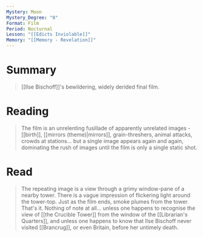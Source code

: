 ```yaml
---
Mystery: Moon
Mystery_Degree: "8"
Format: Film
Period: Nocturnal
Lesson: "[[Edicts Inviolable]]"
Memory: "[[Memory - Revelation]]"
---
```

# Summary
> [[Ilse Bischoff]]'s bewildering, widely derided final film.
# Reading
> The film is an unrelenting fusillade of apparently unrelated images - [[birth]], [[mirrors (theme)|mirrors]], grain-threshers, animal attacks, crowds at stations… but a single image appears again and again, dominating the rush of images until the film is only a single static shot.
# Read
> The repeating image is a view through a grimy window-pane of a nearby tower. There is a vague impression of flickering light around the tower-top. Just as the film ends, smoke plumes from the tower. That's it. Nothing of note at all… unless one happens to recognise the view of [[the Crucible Tower]] from the window of the [[Librarian's Quarters]], and unless one happens to know that Ilse Bischoff never visited [[Brancrug]], or even Britain, before her untimely death.